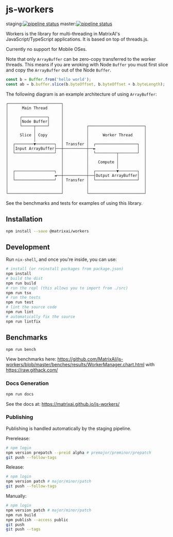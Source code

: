 # js-workers

staging:[![pipeline status](https://gitlab.com/MatrixAI/open-source/js-workers/badges/staging/pipeline.svg)](https://gitlab.com/MatrixAI/open-source/js-workers/commits/staging)
master:[![pipeline status](https://gitlab.com/MatrixAI/open-source/js-workers/badges/master/pipeline.svg)](https://gitlab.com/MatrixAI/open-source/js-workers/commits/master)

Workers is the library for multi-threading in MatrixAI's JavaScript/TypeScript applications. It is based on top of threads.js.

Currently no support for Mobile OSes.

Note that only `ArrayBuffer` can be zero-copy transferred to the worker threads. This means if you are wroking with Node `Buffer` you must first slice and copy the `ArrayBuffer` out of the Node `Buffer`.

```ts
const b = Buffer.from('hello world');
const ab = b.buffer.slice(b.byteOffset, b.byteOffset + b.byteLength);
```

The following diagram is an example architecture of using `ArrayBuffer`:

```
┌───────────────────────┐
│      Main Thread      │
│                       │
│     ┌───────────┐     │
│     │Node Buffer│     │
│     └─────┬─────┘     │          ┌────────────────────────┐
│           │           │          │                        │
│     Slice │ Copy      │          │      Worker Thread     │
│           │           │          │                        │
│  ┌────────▼────────┐  │ Transfer │  ┌──────────────────┐  │
│  │Input ArrayBuffer├──┼──────────┼──►                  │  │
│  └─────────────────┘  │          │  └─────────┬────────┘  │
│                       │          │            │           │
│                       │          │    Compute │           │
│                       │          │            │           │
│  ┌─────────────────┐  │          │  ┌─────────▼────────┐  │
│  │                 ◄──┼──────────┼──┤Output ArrayBuffer│  │
│  └─────────────────┘  │ Transfer │  └──────────────────┘  │
│                       │          │                        │
│                       │          │                        │
└───────────────────────┘          └────────────────────────┘
```

See the benchmarks and tests for examples of using this library.

## Installation

```sh
npm install --save @matrixai/workers
```

## Development

Run `nix-shell`, and once you're inside, you can use:

```sh
# install (or reinstall packages from package.json)
npm install
# build the dist
npm run build
# run the repl (this allows you to import from ./src)
npm run tsx
# run the tests
npm run test
# lint the source code
npm run lint
# automatically fix the source
npm run lintfix
```

## Benchmarks

```sh
npm run bench
```

View benchmarks here: https://github.com/MatrixAI/js-workers/blob/master/benches/results/WorkerManager.chart.html with https://raw.githack.com/

### Docs Generation

```sh
npm run docs
```

See the docs at: https://matrixai.github.io/js-workers/

### Publishing

Publishing is handled automatically by the staging pipeline.

Prerelease:

```sh
# npm login
npm version prepatch --preid alpha # premajor/preminor/prepatch
git push --follow-tags
```

Release:

```sh
# npm login
npm version patch # major/minor/patch
git push --follow-tags
```

Manually:

```sh
# npm login
npm version patch # major/minor/patch
npm run build
npm publish --access public
git push
git push --tags
```

